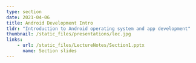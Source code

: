 ```yaml
---
type: section
date: 2021-04-06
title: Android Development Intro
tldr: "Introduction to Android operating system and app development"
thumbnail: /static_files/presentations/lec.jpg
links: 
    - url: /static_files/LectureNotes/Section1.pptx
      name: Section slides
---
```


